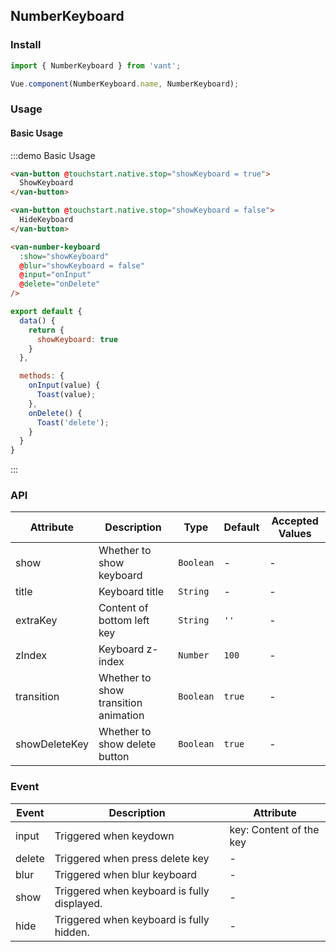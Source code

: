 <script>
import { Toast } from 'packages';

export default {
  data() {
    return {
      showKeyboard: true
    }
  },

  methods: {
    onInput(value) {
      Toast('Input: ' + value);
    },
    onDelete() {
      Toast('Delete');
    }
  }
}
</script>

## NumberKeyboard

### Install
``` javascript
import { NumberKeyboard } from 'vant';

Vue.component(NumberKeyboard.name, NumberKeyboard);
```

### Usage

#### Basic Usage

:::demo Basic Usage
```html
<van-button @touchstart.native.stop="showKeyboard = true">
  ShowKeyboard
</van-button>

<van-button @touchstart.native.stop="showKeyboard = false">
  HideKeyboard
</van-button>

<van-number-keyboard
  :show="showKeyboard"
  @blur="showKeyboard = false"
  @input="onInput"
  @delete="onDelete"
/>
```

```javascript
export default {
  data() {
    return {
      showKeyboard: true
    }
  },

  methods: {
    onInput(value) {
      Toast(value);
    },
    onDelete() {
      Toast('delete');
    }
  }
}
```
:::


### API

| Attribute | Description | Type | Default | Accepted Values |
|-----------|-----------|-----------|-------------|-------------|
| show | Whether to show keyboard | `Boolean`  | - | - |
| title | Keyboard title | `String` | - | - |
| extraKey | Content of bottom left key | `String`  | `''` | - |
| zIndex | Keyboard z-index | `Number`  | `100` | - |
| transition | Whether to show transition animation | `Boolean`  | `true` | - |
| showDeleteKey | Whether to show delete button | `Boolean`  | `true` | - |

### Event

| Event | Description | Attribute |
|-----------|-----------|-----------|
| input | Triggered when keydown | key: Content of the key |
| delete | Triggered when press delete key | - |
| blur | Triggered when blur keyboard | - |
| show | Triggered when keyboard is fully displayed. | - |
| hide | Triggered when keyboard is fully hidden. | - |
